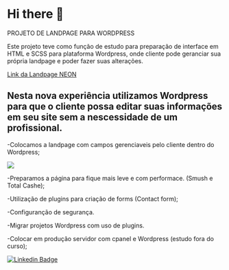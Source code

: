<h1>Hi there 👋</h1>

<p>PROJETO DE LANDPAGE PARA WORDPRESS</p>

Este projeto teve como função de estudo para preparação de interface em HTML e SCSS para plataforma Wordpress, onde cliente pode geranciar sua própria landpage e poder fazer suas alterações. 

[Link da Landpage NEON](https://lp-neon-osm.netlify.app/)


<h2>Nesta nova experiência utilizamos Wordpress para que o cliente possa editar suas informações em seu site sem a nescessidade de um profissional.</h2> 


-Colocamos a landpage com campos gerenciaveis pelo cliente dentro do Wordpress;

![](https://github.com/[username]/[reponame]/blob/[branch]/image.jpg?raw=true)

-Preparamos a página para fique mais leve e com performace. (Smush e Total Cashe);

-Utilização de plugins para criação de forms (Contact form);

-Configuranção de segurança.

-Migrar projetos Wordpress com uso de plugins.

-Colocar em produção servidor com cpanel e Wordpress (estudo fora do curso);




[![Linkedin Badge](https://img.shields.io/badge/-LinkedIn-blue?style=flat-square&logo=Linkedin&logoColor=white&link=https://www.linkedin.com/in/othonmedeiros/)](https://www.linkedin.com/in/othonmedeiros/)
